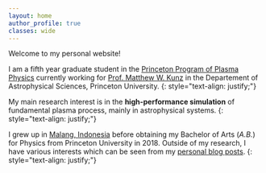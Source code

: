 ```yaml
---
layout: home
author_profile: true
classes: wide
---
```

Welcome to my personal website!

I am a fifth year graduate student in the [Princeton Program of Plasma Physics](https://plasma.princeton.edu) currently working for [Prof. Matthew W. Kunz](https://www.astro.princeton.edu/~kunz/Site/Welcome.html) in the Departement of Astrophysical Sciences, Princeton University.
{: style="text-align: justify;"}

My main research interest is in the **high-performance simulation** of fundamental plasma process, mainly in astrophysical systems.
{: style="text-align: justify;"}

I grew up in [Malang, Indonesia](https://en.wikipedia.org/wiki/Malang) before obtaining my Bachelor of Arts (_A.B._) for Physics from Princeton University in 2018. Outside of my research, I have various interests which can be seen from my [personal blog posts](/blog/).
{: style="text-align: justify;"}

